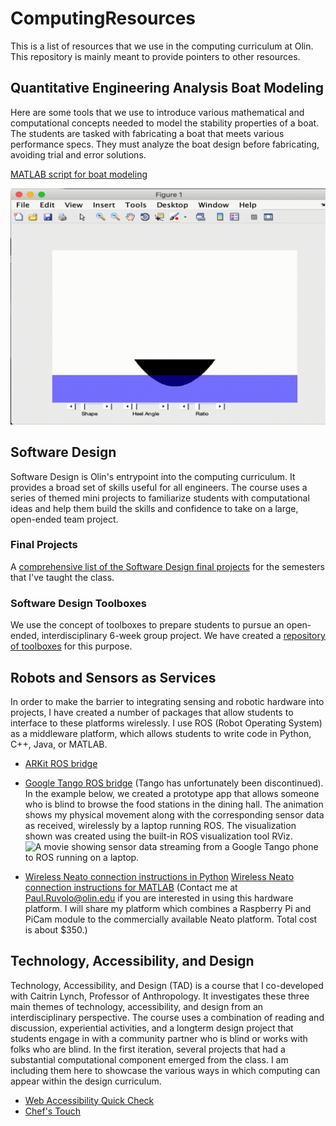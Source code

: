 # ComputingResources
This is a list of resources that we use in the computing curriculum at Olin.  This repository is mainly meant to provide pointers to other resources.

## Quantitative Engineering Analysis Boat Modeling

Here are some tools that we use to introduce various mathematical and computational concepts needed to model the stability properties of a boat.  The students are tasked with fabricating a boat that meets various performance specs.  They must analyze the boat design before fabricating, avoiding trial and error solutions.

[MATLAB script for boat modeling](https://drive.google.com/open?id=15sFfvCS-eCwaSVjfIEiIkUwaZrH-8ofX)

![An animation of the boat modeling script showing the waterline of a boat with various structures and orientations.](figures/matlab_boat_modeler.gif)

## Software Design

Software Design is Olin's entrypoint into the computing curriculum.  It provides a broad set of skills useful for all engineers.  The course uses a series of themed mini projects to familiarize students with computational ideas and help them build the skills and confidence to take on a large, open-ended team project.


### Final Projects

A [comprehensive list of the Software Design final projects](https://docs.google.com/document/d/1WGZM_efUftsclgdkImfoBmJQ82VOvujQUa1dckPWPbA/edit) for the semesters that I've taught the class.

### Software Design Toolboxes

We use the concept of toolboxes to prepare students to pursue an open-ended, interdisciplinary 6-week group project.  We have created a [repository of toolboxes](https://toolboxes.olin.build/) for this purpose.


## Robots and Sensors as Services

In order to make the barrier to integrating sensing and robotic hardware into projects, I have created a number of packages that allow students to interface to these platforms wirelessly.  I use ROS (Robot Operating System) as a middleware platform, which allows students to write code in Python, C++, Java, or MATLAB.

* [ARKit ROS bridge](https://github.com/occamLab/ARKit-Ros-Bridge)
* [Google Tango ROS bridge](https://github.com/occamLab/tango_ros_bridge) (Tango has unfortunately been discontinued).  In the example below, we created a prototype app that allows someone who is blind to browse the food stations in the dining hall.  The animation shows my physical movement along with the corresponding sensor data as received, wirelessly by a laptop running ROS.  The visualization shown was created using the built-in ROS visualization tool RViz.
![A movie showing sensor data streaming from a Google Tango phone to ROS running on a laptop.](figures/tango_ros_bridge.gif)


* [Wireless Neato connection instructions in Python](https://sites.google.com/site/comprobo18/how-to/setting-up-your-environment?authuser=0) [Wireless Neato connection instructions for MATLAB](https://docs.google.com/document/d/17ita7IdgjyPXozO6x2rHP4qAwJgT1e4B124CRmnSkfA/edit?usp=sharing) (Contact me at Paul.Ruvolo@olin.edu if you are interested in using this hardware platform.  I will share my platform which combines a Raspberry Pi and PiCam module to the commercially available Neato platform.  Total cost is about $350.)

## Technology, Accessibility, and Design

Technology, Accessibility, and Design (TAD) is a course that I co-developed with Caitrin Lynch, Professor of Anthropology.  It investigates these three main themes of technology, accessibility, and design from an interdisciplinary perspective.  The course uses a combination of reading and discussion, experiential activities, and a longterm design project that students engage in with a community partner who is blind or works with folks who are blind.  In the first iteration, several projects that had a substantial computational component emerged from the class.  I am including them here to showcase the various ways in which computing can appear within the design curriculum.

* [Web Accessibility Quick Check](http://waqc.herokuapp.com/)
* [Chef's Touch](https://github.com/arianaolson419/AccessibleCooking)
